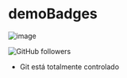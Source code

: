 # demoBadges

![image](https://github.com/user-attachments/assets/ddd92d14-1877-4e30-aa6c-d7b165e41ce5)

![GitHub followers](https://img.shields.io/github/followers/Spectrexf?style=for-the-badge&logo=github&logoColor=blue&labelColor=%23181717&color=green)


- Git está totalmente controlado

